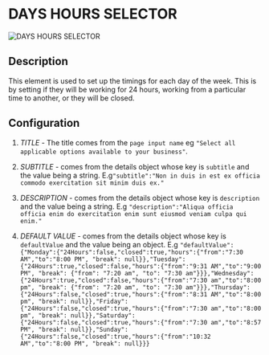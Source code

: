 # DAYS HOURS SELECTOR

![DAYS HOURS SELECTOR](https://i.postimg.cc/GmdZLvjj/screencapture-localhost-8081-2022-06-07-17-40-15.png)

## Description

This element is used to set up the timings for each day of the week. This is by setting if they will be working for 24 hours, working from a particular time to another, or they will be closed.

## Configuration

1. *TITLE* - The title comes from the `page input name` eg `"Select all applicable options available to your business"`.

2. *SUBTITLE* -   comes from the details object whose key is `subtitle` and the value being a string. E.g`"subtitle":"Non in duis in est ex officia commodo exercitation sit minim duis ex."`

3. *DESCRIPTION* -  comes from the details object whose key is `description` and the value being a string. E.g `"description":"Aliqua officia officia enim do exercitation enim sunt eiusmod veniam culpa qui enim."`

4. *DEFAULT VALUE* -   comes from the details object whose key is `defaultValue` and the value being an object. E.g `"defaultValue":{"Monday":{"24Hours":false,"closed":true,"hours":{"from":"7:30 AM","to":"8:00 PM", "break": null}},"Tuesday":{"24Hours":true,"closed":false,"hours":{"from":"9:31 AM","to":"9:00 PM", "break": {"from": "7:20 am", "to": "7:30 am"}}},"Wednesday":{"24Hours":true,"closed":false,"hours":{"from":"7:30 am","to":"8:00 pm", "break": {"from": "7:20 am", "to": "7:30 am"}}},"Thursday":{"24Hours":false,"closed":true,"hours":{"from":"8:31 AM","to":"8:00 pm", "break": null}},"Friday":{"24Hours":false,"closed":true,"hours":{"from":"7:30 am","to":"8:00 pm", "break": null}},"Saturday":{"24Hours":false,"closed":true,"hours":{"from":"7:30 am","to":"8:57 PM", "break": null}},"Sunday":{"24Hours":false,"closed":true,"hours":{"from":"10:32 AM","to":"8:00 PM", "break": null}}}`
